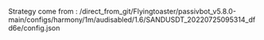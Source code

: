 Strategy come from : /direct_from_git/Flyingtoaster/passivbot_v5.8.0-main/configs/harmony/1m/audisabled/1.6/SANDUSDT_20220725095314_dfd6e/config.json